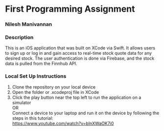 # First Programming Assignment
### Nilesh Manivannan

### Description
This is an iOS application that was built on XCode via Swift. It allows users to sign up or log in and gain access to real-time stock quote data for any desired stock. The user authentication is done via Firebase, and the stock data is pulled from the Finnhub API.

### Local Set Up Instructions
1. Clone the repository on your local device
2. Open the folder or .xcodeproj file in XCode
3. Click the play button near the top left to run the application on a simulator  
OR  
Connect a device to your laptop and run it on the device by following the steps in this tutorial:  
https://www.youtube.com/watch?v=blnXWaOK7i0
